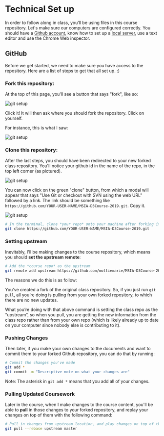  # Technical Set up
 
 In order to follow along in class, you'll be using files in this course repository. Let's make sure our computers are configured correctly. You should have a [Github account](https://github.com), know how to set up a [local server](https://github.com/thisismetis/chi17_dataviz1/blob/master/local_server.md), use a text editor and use the Chrome Web inspector. 
 
 
  ## GitHub
 Before we get started, we need to make sure you have access to the repository. Here are a list of steps to get that all set up. :) 

### Fork this repository:

At the top of this page, you'll see a button that says "fork", like so:

![git setup](imgs/git_setup1.png)

Click it! It will then ask where you should fork the repository. Click on yourself. 

For instance, this is what I saw:

![git setup](imgs/git_setup2.png)

### Clone this repository:
 
After the last steps, you should have been redirected to your new forked class repository. You'll notice your github id in the name of the repo, in the top left corner (as pictured). 

![git setup](imgs/git_setup3.png)

You can now click on the green "clone" button, from which a modal will appear that says "Use Git or checkout with SVN using the web URL" followed by a link. The link should be something like `https://github.com/YOUR-USER-NAME/MSIA-D3Course-2019.git`. Copy it.

![git setup](imgs/git_setup4.png)

 ```bash
 # In the terminal, clone *your repo* onto your machine after forking it
git clone https://github.com/YOUR-USER-NAME/MSIA-D3Course-2019.git
 ```
 
### Setting upstream

Inevitably, I'll be making changes to the course repository, which means you should **set the upstream remote**:

 ```bash
 # Add the *course repo* as the upstream
git remote add upstream https://github.com/molliemarie/MSIA-D3Course-2019.git
 ```
 
The reasons we do this is as follow: 

You’ve created a fork of the original class repository. So, if you just run `git pull`, all you’re doing is pulling from your own forked repository, to which there are no new updates.

What you’re doing with that above command is setting the class repo as the “upstream”, so when you pull, you are getting the new information from the class repo rather than from your own repo (which is likely already up to date on your computer since nobody else is contributing to it).
 
### Pushing Changes

Then later, if you make your own changes to the documents and want to commit them to your forked Github repository, you can do that by running:

 ```bash
# Commit the changes you've made
git add *
git commit -m "Descriptive note on what your changes are" 
```

Note: The asterisk in `git add *` means that you add all of your changes. 

### Pulling Updated Coursework

Later in the course, when I make changes to the course content, you'll be able to **pull** in those changes to your forked repository, and replay your changes on top of them with the following command:

 ```bash
# Pull in changes from upstream location, and play changes on top of them
git pull --rebase upstream master
```
